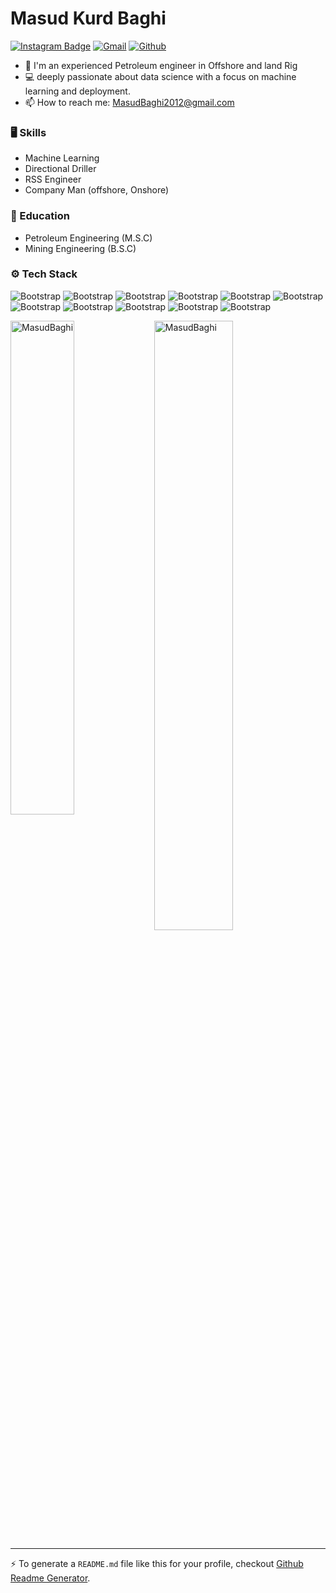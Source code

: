 # Masud Kurd Baghi 

[![Instagram Badge](https://img.shields.io/badge/-Instagram-purple?logo=instagram&logoColor=white&link=https://instagram.com/masudmesi/)](https://www.instagram.com/masudmesi)
[![Gmail](https://img.shields.io/badge/-Gmail-c14438?style=flat&logo=Gmail&logoColor=white)](mailto:masudbaghi2012@gmail.com)
[![Github](https://img.shields.io/github/followers/MasudBaghi?label=Follow&style=social)](https://github.com/MasudBaghi)

- 🌱 I'm an experienced Petroleum engineer in Offshore and land Rig 
- 💻 deeply passionate about data science with a focus on machine learning and deployment.
- 📫 How to reach me: MasudBaghi2012@gmail.com


### 🖥 Skills

- Machine Learning
- Directional Driller
- RSS Engineer
- Company Man (offshore, Onshore)

### 🌱 Education 
- Petroleum Engineering (M.S.C)
- Mining Engineering (B.S.C)

### ⚙️ Tech Stack

![Bootstrap](https://img.shields.io/badge/-Python-05122A?style=flat-square&logo=Python&color=353535) ![Bootstrap](https://img.shields.io/badge/-Scikit%20Learn-05122A?style=flat-square&logo=Scikit-Learn&color=353535)  ![Bootstrap](https://img.shields.io/badge/-Pandas-05122A?style=flat-square&logo=Pandas&color=353535) ![Bootstrap](https://img.shields.io/badge/-Numpy-05122A?style=flat-square&logo=Numpy&color=353535) ![Bootstrap](https://img.shields.io/badge/-TensorFlow-05122A?style=flat-square&logo=TensorFlow&color=353535) ![Bootstrap](https://img.shields.io/badge/-Eclipse-05122A?style=flat-square&logo=Eclipse&color=353535) ![Bootstrap](https://img.shields.io/badge/-Keras-05122A?style=flat-square&logo=Keras&color=353535) ![Bootstrap](https://img.shields.io/badge/-Matplotlib-05122A?style=flat-square&logo=Matplotlib&color=353535) ![Bootstrap](https://img.shields.io/badge/-FastAPI-05122A?style=flat-square&logo=FastAPI&color=353535) ![Bootstrap](https://img.shields.io/badge/-Visual%20Studio%20Code-05122A?style=flat-square&logo=Visual-Studio-Code&color=353535) ![Bootstrap](https://img.shields.io/badge/-Landmark-05122A?style=flat-square&logo=Landmark&color=353535) 

<div>
  <img width="45%" align="left" src="https://github-readme-stats.vercel.app/api/top-langs?username=MasudBaghi&show_icons=true&locale=en&layout=compact" alt="MasudBaghi" />
  <img width="50%"  src="https://github-readme-streak-stats.herokuapp.com/?user=MasudBaghi&" alt="MasudBaghi" />
</div>


---
:zap: To generate a `README.md` file like this for your profile, checkout [Github Readme Generator](https://hejazizo-github-profile-readme-srcstreamlit-app-i6skm7.streamlit.app/).
